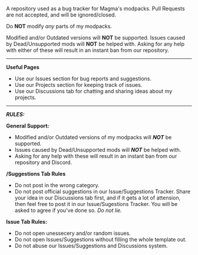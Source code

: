 A repository used as a bug tracker for Magma's modpacks. Pull Requests are not accepted, and will be ignored/closed.

Do **NOT** modify *any* parts of my modpacks.

Modified and/or Outdated versions will **NOT** be supported.
Issues caused by Dead/Unsupported mods will **NOT** be helped with.
Asking for any help with either of these will result in an instant ban from our repository.

--------------------------------------------------------------------------------------------------------------------------------------------------------------------------------

**Useful Pages**

* Use our Issues section for bug reports and suggestions.
* Use our Projects section for keeping track of issues.
* Use our Discussions tab for chatting and sharing ideas about my projects.

--------------------------------------------------------------------------------------------------------------------------------------------------------------------------------

***RULES:***

**General Support:**

* Modified and/or Outdated versions of my modpacks will ***NOT*** be supported.
* Issues caused by Dead/Unsupported mods will ***NOT*** be helped with.
* Asking for any help with these will result in an instant ban from our repository and Discord.

**/Suggestions Tab Rules**

* Do not post in the wrong category.
* Do not post official suggestions in our Issue/Suggestions Tracker. Share your idea in our Discussions tab first, and if it gets a lot of attension, then feel free to post it in our Issue/Sugestions Tracker. You will be asked to agree if you've done so. *Do not lie.*

**Issue Tab Rules:**

* Do not open unessecery and/or random issues.
* Do not open Issues/Suggestions without filling the whole template out.
* Do not abuse our Issues/Suggestions and Discussions system.
